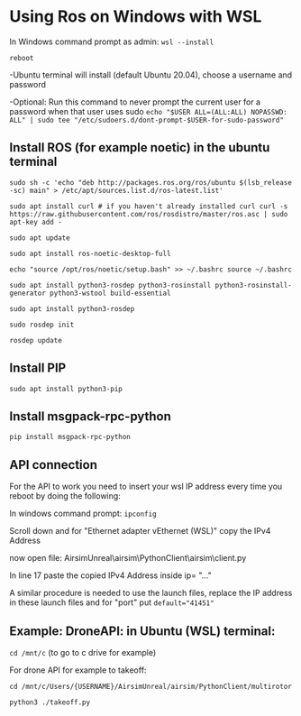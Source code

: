 # Using Ros on Windows with WSL

In Windows command prompt as admin:
`wsl --install`

`reboot`

-Ubuntu terminal will install (default Ubuntu 20.04), choose a username and password

-Optional: Run this command to never prompt the current user for a password when that user uses sudo
`echo "$USER ALL=(ALL:ALL) NOPASSWD: ALL" | sudo tee "/etc/sudoers.d/dont-prompt-$USER-for-sudo-password"`


## Install ROS (for example noetic) in the ubuntu terminal
	
`sudo sh -c 'echo "deb http://packages.ros.org/ros/ubuntu $(lsb_release -sc) main" > /etc/apt/sources.list.d/ros-latest.list'`

`sudo apt install curl # if you haven't already installed curl
curl -s https://raw.githubusercontent.com/ros/rosdistro/master/ros.asc | sudo apt-key add -`

`sudo apt update`

`sudo apt install ros-noetic-desktop-full`

`echo "source /opt/ros/noetic/setup.bash" >> ~/.bashrc
source ~/.bashrc`

`sudo apt install python3-rosdep python3-rosinstall python3-rosinstall-generator python3-wstool build-essential`

`sudo apt install python3-rosdep`

`sudo rosdep init`

`rosdep update`
     

## Install PIP
`sudo apt install python3-pip`

## Install msgpack-rpc-python
`pip install msgpack-rpc-python`

## API connection 
For the API to work you need to insert your wsl IP address every time you reboot by doing the following:

In windows command prompt:
`ipconfig`

Scroll down and for "Ethernet adapter vEthernet (WSL)" copy the  IPv4 Address

now open file: AirsimUnreal\airsim\PythonClient\airsim\client.py

In line 17 paste the copied IPv4 Address inside ip= "..." 

A similar procedure is needed to use the launch files, replace the IP address in these launch files and for "port" put `default="41451"`

## Example: DroneAPI: in Ubuntu (WSL) terminal:
`cd /mnt/c`  (to go to c drive for example) 

For drone API for example to takeoff:

`cd /mnt/c/Users/{USERNAME}/AirsimUnreal/airsim/PythonClient/multirotor`

`python3 ./takeoff.py` 